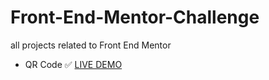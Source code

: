 # Front-End-Mentor-Challenge
 all projects related to Front End Mentor
 - QR Code ✅ <a href="https://zandroj.github.io/Front-End-Mentor-Challenge/front-end-mentor-challenge/project1QRCode/"> LIVE DEMO</a>
